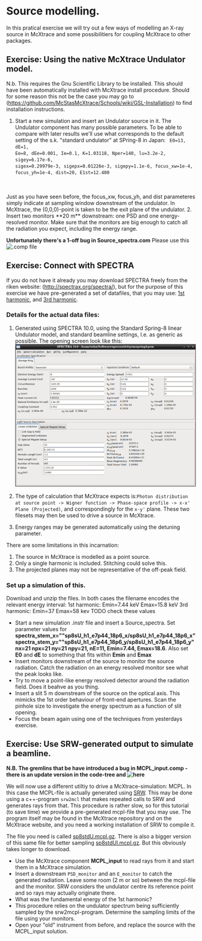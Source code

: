 # Source modelling.
In this pratical exercise we will try out a few ways of modelling an X-ray source in McXtrace and some possibilitiers for coupling McXtrace to other packages.

## Exercise: Using the native McXtrace Undulator model.
N.b. This requires the Gnu Scientific Library to be installed. This should have been automatically installed with McXtrace install procedure. Should for some reason this not be the case you may go to (https://github.com/McStasMcXtrace/Schools/wiki/GSL-Installation) to find installation instructions.
1. Start a new simulation and insert an Undulator source in it. The Undulator component has many possible parameters. To be able to compare with later results we'll use what corresponds to the default setting of the s.k. "standard undulator" at SPring-8 in Japan: <code>
    E0=13, dE=1, Ee=8, dEe=0.001, Ie=0.1, 
    K=1.03118, Nper=140, lu=3.2e-2, 
    sigey=6.17e-6, sigex=0.29979e-3, sigepx=0.01226e-3, sigepy=1.1e-6, 
    focus_xw=1e-4, focus_yh=1e-4, dist=20, 
    E1st=12.400
</code>
Just as you have seen  before, the focus_xw, focus_yh, and dist parameteres simply indicate at sampling window downstream of the undulator. In McXtrace, the (0,0,0)-point is taken to be the exit plane of the undulator.
2. Insert two monitors **20 m** downstream: one PSD and one energy-resolved monitor. Make sure that the monitors are big enough to catch all the radiation you expect, including the energy range. 

**Unfortunately there's a 1-off bug in Source_spectra.com** Please use this ![.comp file](data/Source_spectra.comp?raw=true)

## Exercise: Connect with SPECTRA
If you do not have it already you may download SPECTRA freely from the riken website: (http://spectrax.org/spectra/), but for the purpose of this exercise we have pre-generated a set of datafiles, that you may use: [1st harmonic](data/sp8sU_h1.zip?raw=true ""), and [3rd harmonic](data/sp8sU_h3.zip?raw=true "").

### Details for the actual data files:
1. Generated using SPECTRA 10.0, using the Standard Spring-8 linear Undulator model, and standard beamline settings, I.e. as generic as possible. The opening screen look like this:
![spectra mani screen](images/spectra_main.png?raw=true "")

2. The type of calculation that McXtrace expects is:`Photon distribution at source point -> Wigner function -> Phase-space profile -> x-x' Plane (Projected)`, and correspondingly for the `x-y'` plane. These two filesets may then be used to drive a source in McXtrace.
3. Energy ranges may be generated automatically using the detuning parameter. 

There are some limitations in this incarnation:
1. The source in McXtrace is modelled as a point source.
2. Only a single harmonic is included. Stitching could solve this.
3. The projected planes may not be representative of the off-peak field. 

### Set up a simulation of this.
Download and unzip the files. In both cases the filename encodes the relevant energy interval:
1st harmonic: Emin=7.44 keV Emax=15.8 keV
3rd harmonic: Emin=37 Emax=58 kev TODO check these values

* Start a new simulation .instr file and insert a Source_spectra. Set parameter values for 
**spectra_stem_x=""sp8sU_h1_e7p44_18p6_x/sp8sU_h1_e7p44_18p6_x"
 spectra_stem_y=""sp8sU_h1_e7p44_18p6_y/sp8sU_h1_e7p44_18p6_y"  
nx=21 npx=21 ny=21 npy=21, nE=11, Emin=7.44, Emax=18.6**. Also set **E0** and **dE** to something that fits within **Emin** and **Emax**
* Insert monitors downstream of the source to monitor the source radiation. Catch the radiation on an energy resolved monitor see what the peak looks like.
* Try to move a point-like energy resolved detector around the radiation field. Does it beahve as you thing.
* Insert a slit 5 m downstream of the source on the optical axis. This mimicks the 1st order behaviour of front-end apertures. Scan the pinhole size to investigate the energy spectrum as a function of slit opening.  
* Focus the beam again using one of the techniques from yesterdays exercise. 

## Exercise: Use SRW-generated output to simulate a beamline.

**N.B. The gremlins that be have introduced a bug in MCPL_input.comp - there is an update version in the code-tree and ![here](data/MCPL_input.comp)**

We will now use a different utiltiy to drive a McXtrace-simulation: MCPL. In this case the MCPL-file is actually generated using [SRW](https://www.github.com/ochubar/SRW). This may be done using a c++-program `srw2mcl` that makes repeated calls to SRW and generates rays from that. This procedure is rather slow, so for this tutorial (to save time) we provide a pre-generated mcpl-file that you may use. The program itself may be found in the McXtrace repository and on the  McXtrace website, and you need a working installation of SRW to compile it.

The file you need is called [sp8stdU.mcpl.gz](data/sp8stdU.mcpl.gz?raw=true ""). There is also a bigger version of this same file for better sampling [sp8stdUl.mcpl.gz](data/sp8stdUl.mcpl.gz?raw=true ""). But this obviously takes longer to download.

* Use the McXtrace component **MCPL_input** to read rays from it and start them in a McXtrace simulation. 
* Insert a downstream `PSD_monitor` and an `E_monitor` to catch the generated radiation. Leave some room (2 m or so) between the mcpl-file and the monitor. SRW considers the undulator centre its reference point and so rays may actually originate there. 
* What was the fundamental energy of the 1st harmonic?
* This procedure relies on the undulator spectrum being sufficiently sampled by the srw2mcpl-program. Determine the sampling limits of the file using your monitors. 
* Open your "old" instrument from before, and replace the source with the MCPL_input solution.

